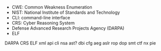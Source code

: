 - CWE: Common Weakness Enumeration
- NIST: National Institute of Standards and Technology
- CLI: command-line interface
- CRS: Cyber Reasoning System
- Defense Advanced Research Projects Agency (DARPA)
- ELF


DARPA
CRS
ELF
xml
api
cli
nsa
ast?
dbi
cfg
aeg
aslr
rop
dop
smt
ctf
nx
pie
